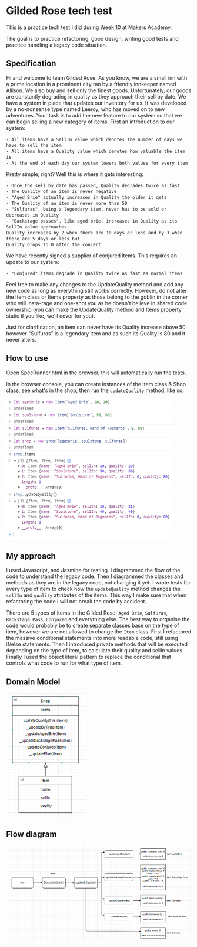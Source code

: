 # Gilded Rose tech test

This is a practice tech test I did during Week 10 at Makers Academy.

The goal is to practice refactoring, good design, writing good tests and practice handling a legacy code situation.

## Specification

Hi and welcome to team Gilded Rose. As you know, we are a small inn with a prime location in a
prominent city ran by a friendly innkeeper named Allison. We also buy and sell only the finest goods.
Unfortunately, our goods are constantly degrading in quality as they approach their sell by date. We
have a system in place that updates our inventory for us. It was developed by a no-nonsense type named
Leeroy, who has moved on to new adventures. Your task is to add the new feature to our system so that
we can begin selling a new category of items. First an introduction to our system:

	- All items have a SellIn value which denotes the number of days we have to sell the item
	- All items have a Quality value which denotes how valuable the item is
	- At the end of each day our system lowers both values for every item

Pretty simple, right? Well this is where it gets interesting:

	- Once the sell by date has passed, Quality degrades twice as fast
	- The Quality of an item is never negative
	- "Aged Brie" actually increases in Quality the older it gets
	- The Quality of an item is never more than 50
	- "Sulfuras", being a legendary item, never has to be sold or decreases in Quality
	- "Backstage passes", like aged brie, increases in Quality as its SellIn value approaches;
	Quality increases by 2 when there are 10 days or less and by 3 when there are 5 days or less but
	Quality drops to 0 after the concert

We have recently signed a supplier of conjured items. This requires an update to our system:

	- "Conjured" items degrade in Quality twice as fast as normal items

Feel free to make any changes to the UpdateQuality method and add any new code as long as everything
still works correctly. However, do not alter the Item class or Items property as those belong to the
goblin in the corner who will insta-rage and one-shot you as he doesn't believe in shared code
ownership (you can make the UpdateQuality method and Items property static if you like, we'll cover
for you).

Just for clarification, an item can never have its Quality increase above 50, however "Sulfuras" is a
legendary item and as such its Quality is 80 and it never alters.

## How to use

Open SpecRunner.html in the browser, this will automatically run the tests.

In the browser console, you can create instances of the Item class & Shop class, see what's in the shop, then run the `updateQuality` method, like so: 

![screen](images/screen.PNG)

## My approach  

I used Javascript, and Jasmine for testing.
I diagrammed the flow of the code to understand the legacy code. Then I diagrammed the classes and methods as they are in the legacy code, not changing it yet.
I wrote tests for every type of item to check how the `updateQuality` method changes the `sellIn` and `quality` attributes of the items. This way I make sure that when refactoring the code I will not break the code by accident.

There are 5 types of items in the Gilded Rose: `Aged Brie`, `Sulfuras`, `Backstage Pass`, `Conjured` and everything else. The best way to organise the code would probably be to create separate classes base on the type of item, however we are not allowed to change the `Item` class.
First I refactored the massive conditional statements into more readable code, still using if/else statements. Then I introduced private methods that will be executed depending on the type of item, to calculate their quality and sellIn values.
Finally I used the object literal pattern to replace the conditional that controls what code to run for what type of item.

## Domain Model

![domain model](images/domain.PNG)

## Flow diagram

![flow diagram](images/flow.PNG)
